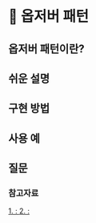 # 👀 옵저버 패턴
## 옵저버 패턴이란?

## 쉬운 설명
## 구현 방법
## 사용 예
## 질문
### 참고자료
[1.  : ](https://google.com)
[2.  : ](https://google.com)
